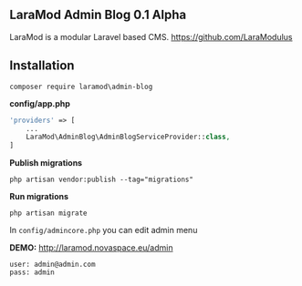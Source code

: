 LaraMod Admin Blog 0.1 Alpha
----------------------------
LaraMod is a modular Laravel based CMS.
https://github.com/LaraModulus

Installation
---------------
```
composer require laramod\admin-blog
```
 **config/app.php**
 
```php 
'providers' => [
    ...
    LaraMod\AdminBlog\AdminBlogServiceProvider::class,
]
```
**Publish migrations**
```
php artisan vendor:publish --tag="migrations"
```
**Run migrations**
```
php artisan migrate
```

In `config/admincore.php` you can edit admin menu

**DEMO:** http://laramod.novaspace.eu/admin
```
user: admin@admin.com
pass: admin
```